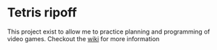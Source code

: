 # Tetris ripoff

This project exist to allow me to practice planning and programming of video games. 
Checkout the [wiki](https://github.com/fredrik-svahn/tetris-ripoff/wiki) for more information

